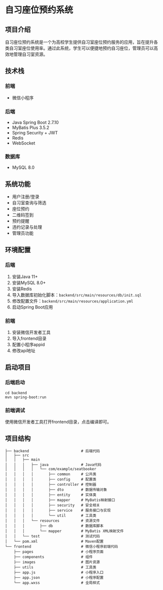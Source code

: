 # 自习座位预约系统

## 项目介绍

自习座位预约系统是一个为高校学生提供自习室座位预约服务的应用，旨在提升各类自习室座位使用率。通过此系统，学生可以便捷地预约自习座位，管理员可以高效地管理自习室资源。

## 技术栈

### 前端
- 微信小程序

### 后端
- Java Spring Boot 2.7.10
- MyBatis Plus 3.5.2
- Spring Security + JWT
- Redis
- WebSocket

### 数据库
- MySQL 8.0

## 系统功能

- 用户注册/登录
- 自习室查询与筛选
- 座位预约
- 二维码签到
- 预约提醒
- 违约记录与处理
- 管理员功能

## 环境配置

### 后端

1. 安装Java 11+
2. 安装MySQL 8.0+
3. 安装Redis
4. 导入数据库初始化脚本：`backend/src/main/resources/db/init.sql`
5. 修改配置文件：`backend/src/main/resources/application.yml`
6. 启动Spring Boot应用

### 前端

1. 安装微信开发者工具
2. 导入frontend目录
3. 配置小程序appid
4. 修改api地址

## 启动项目

### 后端启动
```shell
cd backend
mvn spring-boot:run
```

### 前端调试
使用微信开发者工具打开frontend目录，点击编译即可。

## 项目结构

```
├── backend                        # 后端代码
│   ├── src                        
│   │   ├── main                   
│   │   │   ├── java               # Java代码
│   │   │   │   └── com/example/seatbooker
│   │   │   │       ├── common     # 公共类
│   │   │   │       ├── config     # 配置类
│   │   │   │       ├── controller # 控制器
│   │   │   │       ├── dto        # 数据传输对象
│   │   │   │       ├── entity     # 实体类
│   │   │   │       ├── mapper     # MyBatis映射接口
│   │   │   │       ├── security   # 安全相关
│   │   │   │       ├── service    # 服务接口与实现
│   │   │   │       └── util       # 工具类
│   │   │   └── resources          # 资源文件
│   │   │       ├── db             # 数据库脚本
│   │   │       └── mapper         # MyBatis XML映射文件
│   │   └── test                   # 测试代码
│   └── pom.xml                    # Maven配置
└── frontend                       # 微信小程序前端代码
    ├── pages                      # 小程序页面
    ├── components                 # 组件
    ├── images                     # 图片资源
    ├── utils                      # 工具类
    ├── app.js                     # 小程序入口
    ├── app.json                   # 小程序配置
    └── app.wxss                   # 全局样式
```